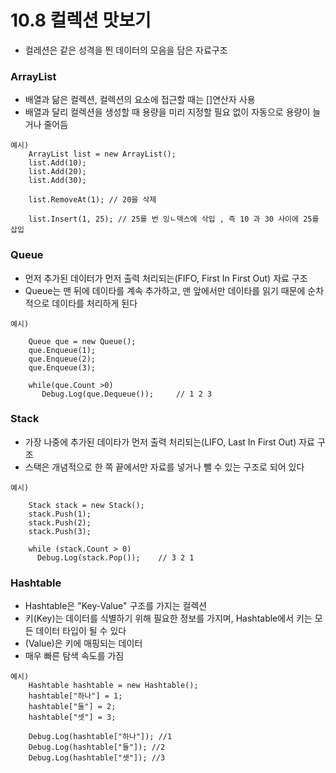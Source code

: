 # 10.8 컬렉션 맛보기
* 컬레션은 같은 성격을 띈 데이터의 모음을 담은 자료구조

### ArrayList
* 배열과 닮은 컬렉션, 컬렉션의 요소에 접근할 때는 []연산자 사용
* 배열과 달리 컬렉션을 생성할 때 용량을 미리 지정할 필요 없이 자동으로 용량이 늘거나 줄어듬
```
예시)
    ArrayList list = new ArrayList();
    list.Add(10);
    list.Add(20);
    list.Add(30);

    list.RemoveAt(1); // 20을 삭제

    list.Insert(1, 25); // 25를 번 잉ㄴ덱스에 삭입 , 즉 10 과 30 사이에 25를 삽입

```

### Queue
* 먼저 추가된 데이터가 먼저 출력 처리되는(FIFO, First In First Out) 자료 구조
* Queue는 맨 뒤에 데이타를 계속 추가하고, 맨 앞에서만 데이타를 읽기 때문에 순차적으로 데이타를 처리하게 된다
```
예시)

    Queue que = new Queue();
    que.Enqueue(1);
    que.Enqueue(2);
    que.Enqueue(3);

    while(que.Count >0)
       Debug.Log(que.Dequeue());	 // 1 2 3

```

### Stack
* 가장 나중에 추가된 데이타가 먼저 출력 처리되는(LIFO, Last In First Out) 자료 구조
* 스택은 개념적으로 한 쪽 끝에서만 자료를 넣거나 뺄 수 있는 구조로 되어 있다
```
예시)

    Stack stack = new Stack();	
    stack.Push(1);
    stack.Push(2);
    stack.Push(3);

    while (stack.Count > 0)
      Debug.Log(stack.Pop());    // 3 2 1

```

### Hashtable
*  Hashtable은 "Key-Value" 구조를 가지는 컬렉션
* 키(Key)는 데이터를 식별하기 위해 필요한 정보를 가지며, Hashtable에서 키는 모든 데이터 타입이 될 수 있다
* (Value)은 키에 매핑되는 데이터
* 매우 빠른 탐색 속도를 가짐
```
예시)
    Hashtable hashtable = new Hashtable();
    hashtable["하나"] = 1;
    hashtable["둘"] = 2;
    hashtable["셋"] = 3;

    Debug.Log(hashtable["하나"]); //1
    Debug.Log(hashtable["둘"]); //2
    Debug.Log(hashtable["셋"]); //3

```



